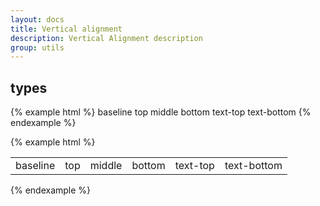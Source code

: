 ```yaml
---
layout: docs
title: Vertical alignment
description: Vertical Alignment description
group: utils
---
```

## types ##
{% example html %}
<span class="env-align--baseline">baseline</span>
<span class="env-align--top">top</span>
<span class="env-align--middle">middle</span>
<span class="env-align--bottom">bottom</span>
<span class="env-align--text-top">text-top</span>
<span class="env-align--text-bottom">text-bottom</span>
{% endexample %}

{% example html %}
<table class="example-vertical-alignment">
   <tbody>
      <tr>
         <td class="env-align--baseline">baseline</td>
         <td class="env-align--top">top</td>
         <td class="env-align--middle">middle</td>
         <td class="env-align--bottom">bottom</td>
         <td class="env-align--text-top">text-top</td>
         <td class="env-align--text-bottom">text-bottom</td>
      </tr>
   </tbody>
</table>
{% endexample %}
